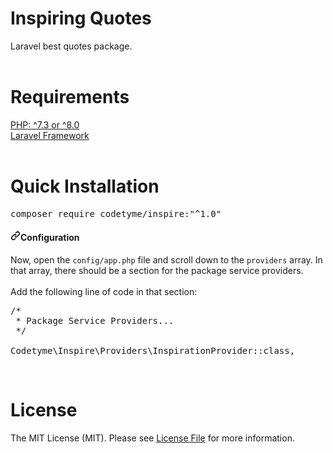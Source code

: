 # Inspiring Quotes
Laravel best quotes package.
<br /><br />

# Requirements

<a href="https://www.php.net" target="_blank" rel="noreferrer">PHP:  ^7.3 or ^8.0</a><br />
<a href="https://laravel.com/" target="_blank" rel="noreferrer">Laravel Framework</a> 
<br /><br />

# Quick Installation

<pre>composer require codetyme/inspire:<span class="pl-s"><span class="pl-pds">"</span>^1.0<span class="pl-pds">"</span></span></pre>


<h4 dir="auto"><a id="user-content-configuration-optional" class="anchor" aria-hidden="true" href="#configuration-optional"><svg class="octicon octicon-link" viewBox="0 0 16 16" version="1.1" width="16" height="16" aria-hidden="true"><path fill-rule="evenodd" d="M7.775 3.275a.75.75 0 001.06 1.06l1.25-1.25a2 2 0 112.83 2.83l-2.5 2.5a2 2 0 01-2.83 0 .75.75 0 00-1.06 1.06 3.5 3.5 0 004.95 0l2.5-2.5a3.5 3.5 0 00-4.95-4.95l-1.25 1.25zm-4.69 9.64a2 2 0 010-2.83l2.5-2.5a2 2 0 012.83 0 .75.75 0 001.06-1.06 3.5 3.5 0 00-4.95 0l-2.5 2.5a3.5 3.5 0 004.95 4.95l1.25-1.25a.75.75 0 00-1.06-1.06l-1.25 1.25a2 2 0 01-2.83 0z"></path></svg></a>Configuration</h4>

Now, open the <code>config/app.php</code> file and scroll down to the <code>providers</code> array. In that array, there should be a section for the package service providers.<br /><br />
Add the following line of code in that section:

<pre>
/*
 * Package Service Providers...
 */
 
Codetyme\Inspire\Providers\InspirationProvider::class,
</pre> 
<br />

# License
The MIT License (MIT). Please see <a href="https://github.com/codetyme/inspire/blob/master/LICENSE.md" rel="noreferrer">License File</a> for more information.
